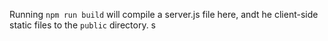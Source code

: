 Running `npm run build` will compile a server.js file here, andt he client-side static files to the `public` directory.
s
